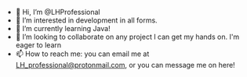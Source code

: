 - 👋 Hi, I’m @LHProfessional
- 👀 I’m interested in development in all forms. 
- 🌱 I’m currently learning Java! 
- 💞️ I’m looking to collaborate on any project I can get my hands on. I'm eager to learn
- 📫 How to reach me: you can email me at LH_professional@protonmail.com, or you can message me on here!

<!---
LHProfessional/LHProfessional is a ✨ special ✨ repository because its `README.md` (this file) appears on your GitHub profile.
You can click the Preview link to take a look at your changes.
--->
